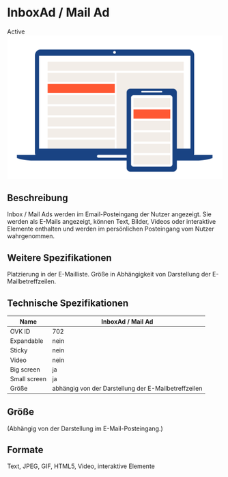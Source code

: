 # InboxAd / Mail Ad
<span class="badge badge--success">Active</span>
<img alt="OVK_WF_Desktop_Mobil_InboxAdMailAd" src="https://github.com/BVDW-org/ovk-docusaurus/blob/main/ovk/static/img/formats/OVK_WF_Desktop_Mobil_InboxAdMailAd.png?raw=true" />


## Beschreibung
Inbox / Mail Ads werden im Email-Posteingang der Nutzer angezeigt. Sie werden als E-Mails angezeigt, können Text, Bilder, Videos oder interaktive Elemente enthalten und werden im persönlichen Posteingang vom Nutzer wahrgenommen.

## Weitere Spezifikationen
Platzierung in der E-Mailliste. Größe in Abhängigkeit von Darstellung der E-Mailbetreffzeilen.

## Technische Spezifikationen

| Name           | InboxAd / Mail Ad |
|----------------|-------------------|
| OVK ID         | 702               |
| Expandable     | nein              |
| Sticky         | nein              |
| Video          | nein              |
| Big screen     | ja                |
| Small screen   | ja                |
| Größe          | abhängig von der Darstellung der E-Mailbetreffzeilen |



## Größe
(Abhängig von der Darstellung im E-Mail-Posteingang.)

## Formate
Text, JPEG, GIF, HTML5, Video, interaktive Elemente
